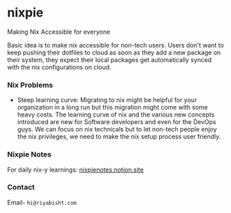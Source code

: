 # nixpie

Making Nix Accessible for everyone


Basic idea is to make nix accessible for non-tech users. Users don't want to keep pushing their dotfiles to cloud as soon as they add a new package on their system, they expect their local packages get automatically synced with the nix configurations on cloud. 

### Nix Problems

- Steep learning curve: Migrating to nix might be helpful for your organization in a long run but this migration might come with some heavy costs. The learning curve of nix and the various new concepts introduced are new for Software developers and even for the DevOps guys. We can focus on nix technicals but to let non-tech people enjoy the nix privileges, we need to make the nix setup process user friendly.

### Nixpie Notes 

For daily nix-y learnings:
[nixpienotes.notion.site](https://nixpienotes.notion.site/nixpienotes/62b01375a98140eebbdd428734e4dc44?v=5caebf2081014b11b1ff8bb90e026aa7)

### Contact

Email- `hi@riyabisht.com`
